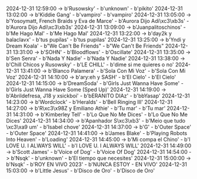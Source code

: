 2024-12-31 12:59:00 -> b'Rusowsky' - b'unknown' - b'pikito'
2024-12-31 13:02:00 -> b'Kiddie Gang' - b'vampiro' - b'vampiro'
2024-12-31 13:05:00 -> b'Yosoymatt, French Braids y Eva de Marce' - b'Aurora Dijo Adi\xc3\xb3s' - b'Aurora Dijo Adi\xc3\xb3s'
2024-12-31 13:09:00 -> b'Juanpalitoschinos' - b'Me Hago Mal' - b'Me Hago Mal'
2024-12-31 13:22:00 -> b'day2k y balaclavx' - b'tus pupilas' - b'tus pupilas'
2024-12-31 13:25:00 -> b'Yndi y Dream Koala' - b"We Can't Be Friends" - b"We Can't Be Friends"
2024-12-31 13:31:00 -> b'SOHN' - b'Bloodflows' - b'Oscillate'
2024-12-31 13:35:00 -> b'Sen Senra' - b'Nada Y Nadie' - b'Nada Y Nadie'
2024-12-31 13:38:00 -> b'Chill Chicos y Rusowsky' - b'LE CHILL' - b'dime si me quieres o no'
2024-12-31 13:41:00 -> b'Blanco Palamera' - b'Sola Con Mi Voz' - b'Sola Con Mi Voz'
2024-12-31 14:10:00 -> b'ary:eh y SASH' - b'El Cielo' - b'El Cielo'
2024-12-31 14:15:00 -> b'DreamSoda' - b'Girls Just Wanna Have Some' - b'Girls Just Wanna Have Some (Sped Up)'
2024-12-31 14:19:00 -> b'Abrildefresa, J18 y xsickboi' - b'bERANITO DIAz' - b'bbYasap'
2024-12-31 14:23:00 -> b'Wordclock' - b'Heralds' - b'Bell Ringing III'
2024-12-31 14:27:00 -> b'R\xc3\x98Z y Emiliano Athie' - b'Tu mar' - b'Tu mar'
2024-12-31 14:31:00 -> b'Kimberley Tell' - b'Lo Que No Me Dices' - b'Lo Que No Me Dices'
2024-12-31 14:34:00 -> b'Apanhador S\xc3\xb3' - b'Meio que tudo \xc3\xa9 um' - b'Isabel chove'
2024-12-31 14:37:00 -> b'G' - b'Outer Space' - b'Outer Space'
2024-12-31 14:41:00 -> b'James Blake' - b'Playing Robots Into Heaven' - b'Loading'
2024-12-31 14:45:00 -> b'Mi compa el Chino' - b'I LOVE U. I ALWAYS WILL' - b'I LOVE U. I ALWAYS WILL'
2024-12-31 14:49:00 -> b'Scott James' - b'Voice of Dog' - b'Voice Of Dog'
2024-12-31 14:54:00 -> b'Nsqk' - b'unknown' - b'El tiempo que necesites'
2024-12-31 15:00:00 -> b'Nsqk' - b'ROY EN VIVO 2023' - b'NUNCA ESTOY - EN VIVO'
2024-12-31 15:03:00 -> b'Little Jesus' - b'Disco de Oro' - b'Disco de Oro'
